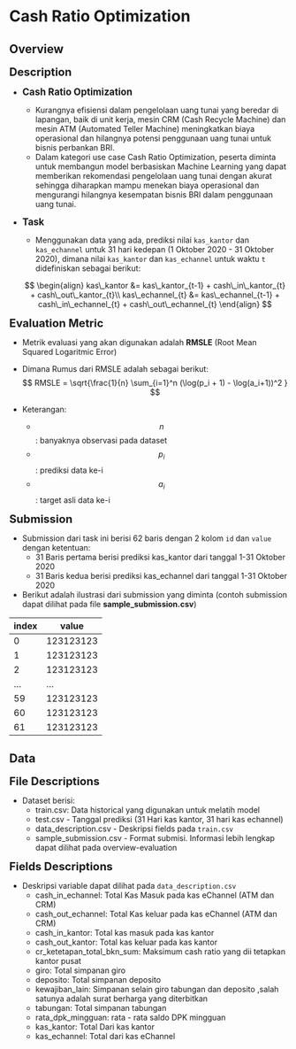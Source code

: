 # Cash Ratio Optimization

## Overview

<span style="font-size: 20px; font-weight: bold">Description</span>

- <span style="font-size: 17px; font-weight: bold">Cash Ratio Optimization</span>
  - Kurangnya efisiensi dalam pengelolaan uang tunai yang beredar di  lapangan, baik di unit kerja, mesin CRM (Cash Recycle Machine) dan mesin ATM (Automated Teller Machine) meningkatkan biaya operasional dan hilangnya potensi penggunaan uang tunai untuk bisnis perbankan BRI.
  - Dalam kategori use case Cash Ratio Optimization, peserta diminta untuk  membangun model berbasiskan Machine Learning yang dapat memberikan  rekomendasi pengelolaan uang tunai dengan akurat sehingga diharapkan mampu menekan biaya operasional dan mengurangi hilangnya kesempatan  bisnis BRI dalam penggunaan uang tunai.

- <span style="font-size: 17px; font-weight: bold">Task</span>

  - Menggunakan data yang ada, prediksi nilai `kas_kantor` dan `kas_echannel` untuk 31 hari kedepan (1 Oktober 2020 - 31 Oktober 2020), dimana nilai `kas_kantor` dan `kas_echannel` untuk waktu `t` didefiniskan sebagai berikut:

  $$
  \begin{align}
  kas\_kantor &= kas\_kantor_{t-1} + cash\_in\_kantor_{t} + cash\_out\_kantor_{t}\\
  kas\_echannel_{t} &= kas\_echannel_{t-1} + cash\_in\_echannel_{t} + cash\_out\_echannel_{t}
  \end{align}
  $$

<span style="font-size: 20px; font-weight: bold">Evaluation Metric</span>

- Metrik evaluasi yang akan digunakan adalah **RMSLE** (Root Mean Squared Logaritmic Error)

- Dimana Rumus dari RMSLE adalah sebagai berikut:
  $$
  RMSLE = \sqrt{\frac{1}{n} \sum_{i=1}^n (\log(p_i + 1) - \log(a_i+1))^2 }
  $$

- Keterangan:

  - $$n$$ : banyaknya observasi pada dataset
  - $$p_i$$ : prediksi data ke-i
  - $$a_i$$ : target asli data ke-i

<span style="font-size: 20px; font-weight: bold">Submission</span>

- Submission dari task ini berisi 62 baris dengan 2 kolom `id` dan `value` dengan ketentuan: 
  - 31 Baris pertama berisi prediksi kas_kantor dari tanggal 1-31 Oktober 2020
  - 31 Baris kedua berisi prediksi kas_echannel dari tanggal 1-31 Oktober 2020
- Berikut adalah ilustrasi dari submission yang diminta (contoh submission dapat dilihat pada file **sample_submission.csv**)

| index | value     |
| ----- | --------- |
| 0     | 123123123 |
| 1     | 123123123 |
| 2     | 123123123 |
| …     | …         |
| 59    | 123123123 |
| 60    | 123123123 |
| 61    | 123123123 |

## Data

<span style="font-size: 20px; font-weight: bold">File Descriptions</span>

- Dataset berisi: 
  - train.csv: Data historical yang digunakan untuk melatih model 
  - test.csv - Tanggal prediksi (31 Hari kas kantor, 31 hari kas echannel)
  - data_description.csv -  Deskripsi fields pada `train.csv`
  - sample_submission.csv -  Format submisi. Informasi lebih lengkap dapat dilihat pada overview-evaluation

<span style="font-size: 20px; font-weight: bold">Fields Descriptions</span>

- Deskripsi variable dapat dilihat pada `data_description.csv`
  - cash_in_echannel: Total Kas Masuk pada kas eChannel (ATM dan CRM)
  - cash_out_echannel: Total Kas keluar pada kas eChannel (ATM dan CRM)
  - cash_in_kantor: Total kas masuk pada kas kantor
  - cash_out_kantor: Total kas keluar pada kas kantor
  - cr_ketetapan_total_bkn_sum: Maksimum cash ratio yang dii tetapkan kantor pusat
  - giro: Total simpanan giro
  - deposito: Total simpanan deposito
  - kewajiban_lain: Simpanan selain giro tabungan dan deposito ,salah satunya adalah surat berharga yang diterbitkan
  - tabungan: Total simpanan tabungan
  - rata_dpk_mingguan: rata - rata saldo DPK mingguan
  - kas_kantor: Total Dari kas kantor
  - kas_echannel: Total dari kas eChannel